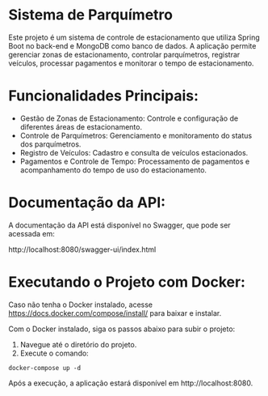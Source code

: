 # Sistema de Parquímetro
Este projeto é um sistema de controle de estacionamento que utiliza Spring Boot no back-end e MongoDB como banco de dados. A aplicação permite gerenciar zonas de estacionamento, controlar parquímetros, registrar veículos, processar pagamentos e monitorar o tempo de estacionamento.

# Funcionalidades Principais:
* Gestão de Zonas de Estacionamento: Controle e configuração de diferentes áreas de estacionamento.
* Controle de Parquímetros: Gerenciamento e monitoramento do status dos parquímetros.
* Registro de Veículos: Cadastro e consulta de veículos estacionados.
* Pagamentos e Controle de Tempo: Processamento de pagamentos e acompanhamento do tempo de uso do estacionamento.

# Documentação da API:
A documentação da API está disponível no Swagger, que pode ser acessada em:

http://localhost:8080/swagger-ui/index.html

# Executando o Projeto com Docker:
Caso não tenha o Docker instalado, acesse https://docs.docker.com/compose/install/ para baixar e instalar.

Com o Docker instalado, siga os passos abaixo para subir o projeto:

1. Navegue até o diretório do projeto.
2. Execute o comando:

``` shell script
docker-compose up -d
```

Após a execução, a aplicação estará disponível em http://localhost:8080.

